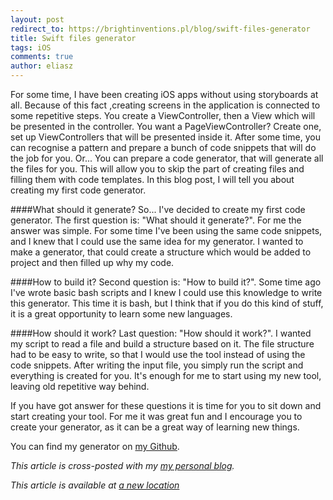 ```yaml
---
layout: post
redirect_to: https://brightinventions.pl/blog/swift-files-generator
title: Swift files generator
tags: iOS
comments: true
author: eliasz
---
```


For some time, I have been creating iOS apps without using storyboards at all. Because of this fact ,creating screens in the application is connected to some repetitive steps. You create a ViewController, then a View which will be presented in the controller. You want a PageViewController? Create one, set up ViewControllers that will be presented inside it. After some time, you can recognise a pattern and prepare a bunch of code snippets that will do the job for you. Or... You can prepare a code generator, that will generate all the files for you. This will allow you to skip the part of creating files and filling them with code templates. In this blog post, I will tell you about creating my first code generator.

####What should it generate?
So... I've decided to create my first code generator. The first question is: "What should it generate?". For me the answer was simple. For some time I've been using the same code snippets, and I knew that I could use the same idea for my generator. I wanted to make a generator, that could create a structure which would be added to project and then filled up why my code. 

####How to build it?
Second question is: "How to build it?". Some time ago I've wrote basic bash scripts and I knew I could use this knowledge to write this generator. This time it is bash, but I think that if you do this kind of stuff, it is a great opportunity to learn some new languages.

####How should it work?
Last question: "How should it work?". I wanted my script to read a file and build a structure based on it. The file structure had to be easy to write, so that I would use the tool instead of using the code snippets. After writing the input file, you simply run the script and everything is created for you. It's enough for me to start using my new tool, leaving old repetitive way behind.

If you have got answer for these questions it is time for you to sit down and start creating your tool. For me it was great fun and I encourage you to create your generator, as it can be a great way of learning new things.

You can find my generator on [my Github](https://github.com/Eluss/SwiftFilesGenerator).


*This article is cross-posted with my [my personal blog](http://eluss.github.io/).*

*This article is available at [a new location](https://brightinventions.pl/blog/swift-files-generator)*
